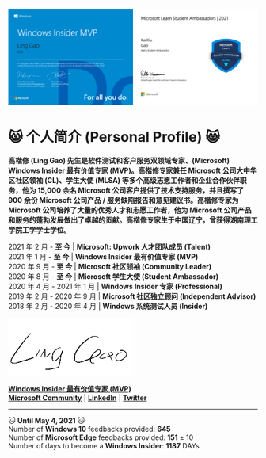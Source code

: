 <img src="https://github.com/Lingggao/Lingggao/blob/master/Ling%20Gao%20WIMVP%20Certificate.png?raw=true" width = "50%" /><img src="https://github.com/Lingggao/Lingggao/blob/master/MSFT%20Student%20Ambassador_00.png?raw=true" width = "50%" />

# :smile_cat: 个人简介 (Personal Profile) :smile_cat:

**高楷修 (Ling Gao) 先生是软件测试和客户服务双领域专家、(Microsoft) Windows Insider 最有价值专家 (MVP)。高楷修专家兼任 Microsoft 公司大中华区社区领袖 (CL)、学生大使 (MLSA) 等多个高级志愿工作者和企业合作伙伴职务，他为 15,000 余名 Microsoft 公司客户提供了技术支持服务，并且撰写了 900 余份 Microsoft 公司产品 / 服务缺陷报告和意见建议书。高楷修专家为 Microsoft 公司培养了大量的优秀人才和志愿工作者，他为 Microsoft 公司产品和服务的蓬勃发展做出了卓越的贡献。高楷修专家生于中国辽宁，曾获得湖南理工学院工学学士学位。**

2021 年 2 月 - **至 今** | **Microsoft: Upwork 人才团队成员 (Talent)**  
2021 年 1 月 - **至 今** | **Windows Insider 最有价值专家 (MVP)**  
2020 年 9 月 - **至 今** | **Microsoft 社区领袖 (Community Leader)**  
2020 年 8 月 - **至 今** | **Microsoft 学生大使 (Student Ambassador)**  
2020 年 4 月 - 2021 年 1 月 | **Windows Insider 专家 (Professional)**  
2019 年 2 月 - 2020 年 9 月 | **Microsoft 社区独立顾问 (Independent Advisor)**  
2018 年 2 月 - 2020 年 4 月 | **Windows 系统测试人员 (Insider)**

![LING](https://github.com/Lingggao/Lingggao/blob/master/2.png?raw=true)

[**Windows Insider 最有价值专家 (MVP)**](https://insider.windows.com/en-us/mvps/ling-gao)  
[**Microsoft Community**](https://answers.microsoft.com/zh-hans/profile/c4a52f5b-dc12-47e5-a37c-53ae020cb7c2) | [**LinkedIn**](https://linkedin.com/in/lingggao) | [**Twitter**](https://twitter.com/CNGaoLing)

---
:cat: **Until May 4, 2021** :cat:  
Number of **Windows 10** feedbacks provided: **645**  
Number of **Microsoft Edge** feedbacks provided: **151** ± 10  
Number of days to become a **Windows Insider**: **1187** DAYs
